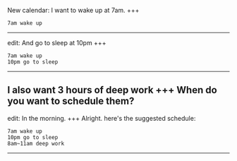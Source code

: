 New calendar: I want to wake up at 7am.
+++
```timeblok
7am wake up
```
---
edit: And go to sleep at 10pm
+++
```timeblok
7am wake up
10pm go to sleep
```
---
I also want 3 hours of deep work
+++
When do you want to schedule them?
---
edit: In the morning.
+++
Alright. here's the suggested schedule:
```timeblok
7am wake up
10pm go to sleep
8am~11am deep work
```
---